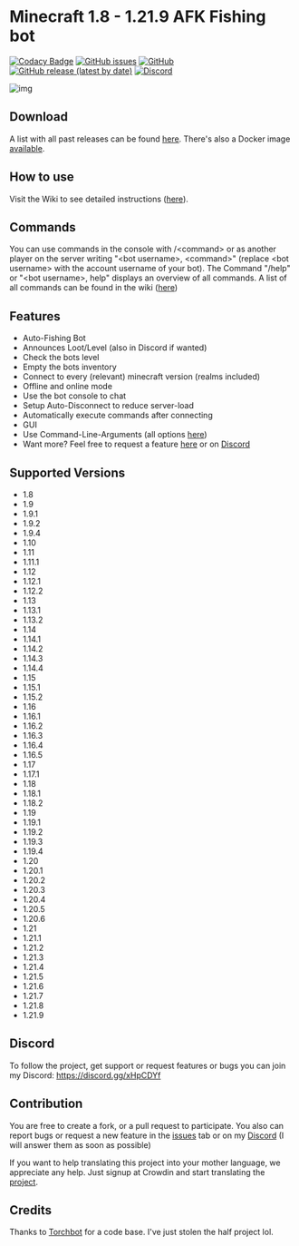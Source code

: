 Minecraft 1.8 - 1.21.9 AFK Fishing bot
=============
[![Codacy Badge](https://app.codacy.com/project/badge/Grade/22e2d15847fb4deaaed97efc3b755ebd)](https://www.codacy.com/gh/MrKinau/FishingBot/dashboard?utm_source=github.com&amp;utm_medium=referral&amp;utm_content=MrKinau/FishingBot&amp;utm_campaign=Badge_Grade)
[![GitHub issues](https://img.shields.io/github/issues/MrKinau/FishingBot)](https://github.com/MrKinau/FishingBot/issues)
[![GitHub](https://img.shields.io/github/license/MrKinau/FishingBot)](https://github.com/MrKinau/FishingBot/blob/master/LICENSE)
[![GitHub release (latest by date)](https://img.shields.io/github/v/release/MrKinau/FishingBot)](https://github.com/MrKinau/FishingBot/releases/latest)
[![Discord](https://img.shields.io/discord/550764567282712583?logo=discord)](https://discord.gg/xHpCDYf)

![img](https://screens.kinau.systems/928b8dda-e300-4dc4-b04b-d1798ca833d6.png)
## Download
A list with all past releases can be found [here](https://github.com/MrKinau/FishingBot/releases).
There's also a Docker image [available](docker).

## How to use
Visit the Wiki to see detailed instructions ([here](https://github.com/MrKinau/FishingBot/wiki#how-do-i-use-the-bot)).

## Commands
You can use commands in the console with /\<command\> or as another player on the server writing "\<bot username\>, \<command\>" (replace \<bot username\> with the account username of your bot).
The Command "/help" or "\<bot username\>, help" displays an overview of all commands.
A list of all commands can be found in the wiki ([here](https://github.com/MrKinau/FishingBot/wiki/commands))

## Features
- Auto-Fishing Bot
- Announces Loot/Level (also in Discord if wanted)
- Check the bots level
- Empty the bots inventory
- Connect to every (relevant) minecraft version (realms included)
- Offline and online mode
- Use the bot console to chat
- Setup Auto-Disconnect to reduce server-load
- Automatically execute commands after connecting
- GUI
- Use Command-Line-Arguments (all options [here](https://github.com/MrKinau/FishingBot/wiki/command-line-options))
- Want more? Feel free to request a feature [here](https://github.com/MrKinau/FishingBot/issues) or on [Discord](https://discord.gg/xHpCDYf)

## Supported Versions
- 1.8
- 1.9
- 1.9.1
- 1.9.2
- 1.9.4
- 1.10
- 1.11
- 1.11.1
- 1.12
- 1.12.1
- 1.12.2
- 1.13
- 1.13.1
- 1.13.2
- 1.14
- 1.14.1
- 1.14.2
- 1.14.3
- 1.14.4
- 1.15
- 1.15.1
- 1.15.2
- 1.16
- 1.16.1
- 1.16.2
- 1.16.3
- 1.16.4
- 1.16.5
- 1.17
- 1.17.1
- 1.18
- 1.18.1
- 1.18.2
- 1.19
- 1.19.1
- 1.19.2
- 1.19.3
- 1.19.4
- 1.20
- 1.20.1
- 1.20.2
- 1.20.3
- 1.20.4
- 1.20.5
- 1.20.6
- 1.21
- 1.21.1
- 1.21.2
- 1.21.3
- 1.21.4
- 1.21.5
- 1.21.6
- 1.21.7
- 1.21.8
- 1.21.9

## Discord
To follow the project, get support or request features or bugs you can join my Discord: https://discord.gg/xHpCDYf

## Contribution
You are free to create a fork, or a pull request to participate. You also can report bugs or request a new feature in the [issues](https://github.com/MrKinau/FishingBot/issues) tab or on my [Discord](https://discord.gg/xHpCDYf) (I will answer them as soon as possible)

If you want to help translating this project into your mother language, we appreciate any help. Just signup at Crowdin and start translating the [project](https://crowdin.com/project/fishingbot).

## Credits
Thanks to [Torchbot](https://github.com/woder/TorchBot) for a code base. I've just stolen the half project lol.
